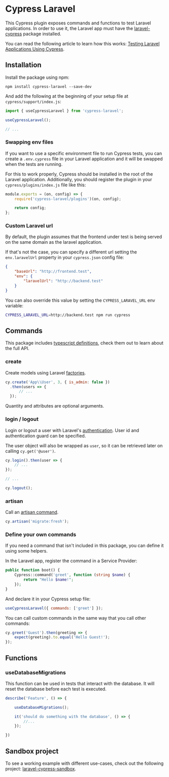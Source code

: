 # Cypress Laravel

This Cypress plugin exposes commands and functions to test Laravel applications. In order to use it, the Laravel app must have the [laravel-cypress](https://github.com/NoelDeMartin/laravel-cypress) package installed.

You can read the following article to learn how this works: [Testing Laravel Applications Using Cypress](https://noeldemartin.com/blog/testing-laravel-applications-using-cypress).

## Installation

Install the package using npm:

```
npm install cypress-laravel --save-dev
```

And add the following at the beginning of your setup file at `cypress/support/index.js`:

```js
import { useCypressLaravel } from 'cypress-laravel';

useCypressLaravel();

// ...
```

### Swapping env files

If you want to use a specific environment file to run Cypress tests, you can create a `.env.cypress` file in your Laravel application and it will be swapped when the tests are running.

For this to work properly, Cypress should be installed in the root of the Laravel application. Additionally, you should register the plugin in your `cypress/plugins/index.js` file like this:

```js
module.exports = (on, config) => {
    require('cypress-laravel/plugins')(on, config);

    return config;
};
```

### Custom Laravel url

By default, the plugin assumes that the frontend under test is being served on the same domain as the laravel application.

If that's not the case, you can specify a different url setting the `env.laravelUrl` property in your `cypress.json` config file:

```json
{
    "baseUrl": "http://frontend.test",
    "env": {
        "laravelUrl": "http://backend.test"
    }
}
```

You can also override this value by setting the `CYPRESS_LARAVEL_URL` env variable:

```sh
CYPRESS_LARAVEL_URL=http://backend.test npm run cypress
```

## Commands

This package includes [typescript definitions](types/index.d.ts), check them out to learn about the full API.

### create

Create models using Laravel [factories](https://laravel.com/docs/6.x/database-testing#using-factories).

```js
cy.create('App\\User', 3, { is_admin: false })
  .then(users => {
      // ...
  });
```

Quantity and attributes are optional arguments.

### login / logout

Login or logout a user with Laravel's [authentication](https://laravel.com/docs/6.x/authentication). User id and authentication guard can be specified.

The user object will also be wrapped as `user`, so it can be retrieved later on calling `cy.get('@user')`.

```js
cy.login().then(user => {
    // ...
});

// ...

cy.logout();
```

### artisan

Call an [artisan command](https://laravel.com/docs/7.x/artisan).

```js
cy.artisan('migrate:fresh');
```

### Define your own commands

If you need a command that isn't included in this package, you can define it using some helpers.

In the Laravel app, register the command in a Service Provider:

```php
public function boot() {
    Cypress::command('greet', function (string $name) {
        return "Hello $name!";
    });
}
```

And declare it in your Cypress setup file:

```js
useCypressLaravel({ commands: ['greet'] });
```

You can call custom commands in the same way that you call other commands:

```js
cy.greet('Guest').then(greeting => {
    expect(greeting).to.equal('Hello Guest!');
});
```

## Functions

### useDatabaseMigrations

This function can be used in tests that interact with the database. It will reset the database before each test is executed.

```js
describe('Feature', () => {

    useDatabaseMigrations();

    it('should do something with the database', () => {
        //...
    });

})
```

## Sandbox project

To see a working example with different use-cases, check out the following project: [laravel-cypress-sandbox](https://github.com/NoelDeMartin/laravel-cypress-sandbox/).
